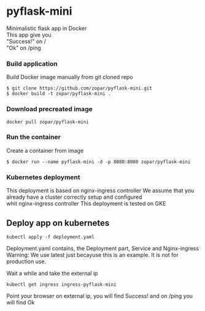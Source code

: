 # pyflask-mini
Minimalistic flask app in Docker  
This app give you  
"Success!" on /  
"Ok" on /ping  

### Build application
Build Docker image manually from git cloned repo 

```
$ git clone https://github.com/zopar/pyflask-mini.git
$ docker build -t zopar/pyflask-mini .
```

### Download precreated image
```
docker pull zopar/pyflask-mini
```

### Run the container
Create a container from image  

```
$ docker run --name pyflask-mini -d -p 8080:8080 zopar/pyflask-mini
```

### Kubernetes deployment 
This deployment is based on nginx-ingress controller
We assume that you already have a cluster correctly setup and configured  
whit nginx-ingress controller
This deployment is tested on GKE

## Deploy app on kubernetes
```
kubectl apply -f deployment.yaml
```
Deployment.yaml contains, the Deployment part, Service and Nginx-ingress  
Warning: We use latest just becayuse this is an example. It is not for production use.

Wait a while and take the external ip
```
kubectl get ingress ingress-pyflask-mini
```

Point your browser on external ip, you will find Success! 
and on /ping you will find Ok


